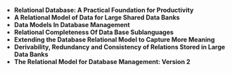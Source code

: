 <ul>
 <li><b><a target="_blank" href="https://github.com/manjunath5496/Behavioral-Science-Books/blob/master/bs(1).pdf" style="text-decoration:none;">Relational Database: A Practical Foundation for Productivity</a></b></li>
  
<li><b><a target="_blank" href="https://github.com/manjunath5496/Behavioral-Science-Books/blob/master/bs(2).pdf" style="text-decoration:none;">A Relational Model of Data for Large Shared Data Banks</a></b></li>  
  
<li><b><a target="_blank" href="https://github.com/manjunath5496/Behavioral-Science-Books/blob/master/bs(3).pdf" style="text-decoration:none;">Data Models In Database Management</a></b></li>
                               
 <li><b><a target="_blank" href="https://github.com/manjunath5496/Behavioral-Science-Books/blob/master/bs(4).pdf" style="text-decoration:none;">Relational Completeness Of Data Base Sublanguages</a></b></li>                              
<li><b><a target="_blank" href="https://github.com/manjunath5496/Behavioral-Science-Books/blob/master/bs(5).pdf" style="text-decoration:none;"> Extending the Database Relational Model to Capture More Meaning </a></b></li>
 <li><b><a target="_blank" href="https://github.com/manjunath5496/Behavioral-Science-Books/blob/master/bs(6).pdf" style="text-decoration:none;">Derivability, Redundancy and Consistency of Relations Stored in Large Data Banks </a></b></li>
                <li><b><a target="_blank" href="https://github.com/manjunath5496/Behavioral-Science-Books/blob/master/bs(7).rar" style="text-decoration:none;">The Relational Model for Database Management: Version 2  </a></b></li>                                
         

</ul>
